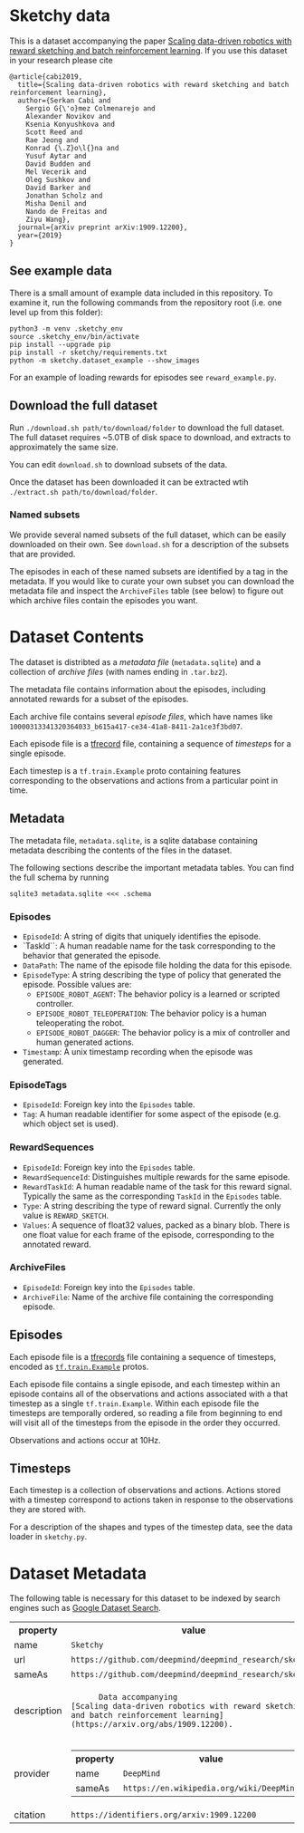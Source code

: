# Sketchy data

This is a dataset accompanying the paper
[Scaling data-driven robotics with reward sketching and batch reinforcement learning](https://arxiv.org/abs/1909.12200).
If you use this dataset in your research please cite

```
@article{cabi2019,
  title={Scaling data-driven robotics with reward sketching and batch reinforcement learning},
  author={Serkan Cabi and
    Sergio G{\'o}mez Colmenarejo and
    Alexander Novikov and
    Ksenia Konyushkova and
    Scott Reed and
    Rae Jeong and
    Konrad {\.Z}o\l{}na and
    Yusuf Aytar and
    David Budden and
    Mel Vecerik and
    Oleg Sushkov and
    David Barker and
    Jonathan Scholz and
    Misha Denil and
    Nando de Freitas and
    Ziyu Wang},
  journal={arXiv preprint arXiv:1909.12200},
  year={2019}
}
```

## See example data

There is a small amount of example data included in this repository.  To examine
it, run the following commands from the repository root (i.e. one level up from
this folder):

```
python3 -m venv .sketchy_env
source .sketchy_env/bin/activate
pip install --upgrade pip
pip install -r sketchy/requirements.txt
python -m sketchy.dataset_example --show_images
```

For an example of loading rewards for episodes see `reward_example.py`.

## Download the full dataset

Run `./download.sh path/to/download/folder` to download the full dataset.  The
full dataset requires ~5.0TB of disk space to download, and extracts to approximately the same size.

You can edit `download.sh` to download subsets of the data.

Once the dataset has been downloaded it can be extracted wtih
`./extract.sh path/to/download/folder`.

### Named subsets

We provide several named subsets of the full dataset, which can be easily
downloaded on their own.  See `download.sh` for a description of the subsets
that are provided.

The episodes in each of these named subsets are identified by a tag in the
metadata.
If you would like to curate your own subset you can download the metadata
file and inspect the `ArchiveFiles` table (see below) to figure out which
archive files contain the episodes you want.

# Dataset Contents

The dataset is distribted as a *metadata file* (`metadata.sqlite`) and a
collection of *archive files* (with names ending in `.tar.bz2`).

The metadata file contains information about the episodes, including annotated
rewards for a subset of the episodes.

Each archive file contains several *episode files*, which have names like
`10000313341320364033_b615a417-ce34-41a8-8411-2a1ce3f3bd07`.

Each episode file is a
[tfrecord](https://www.tensorflow.org/tutorials/load_data/tfrecord) file,
containing a sequence of *timesteps* for a single episode.

Each timestep is a `tf.train.Example` proto containing features corresponding to
the observations and actions from a particular point in time.

## Metadata

The metadata file, `metadata.sqlite`, is a sqlite database containing metadata
describing the contents of the files in the dataset.

The following sections describe the important metadata tables.  You can find the
full schema by running

```
sqlite3 metadata.sqlite <<< .schema
```

### Episodes

- `EpisodeId`: A string of digits that uniquely identifies the episode.
- `TaskId``: A human readable name for the task corresponding to the behavior
  that generated the episode.
- `DataPath`: The name of the episode file holding the data for this episode.
- `EpisodeType`: A string describing the type of policy that generated the
  episode.  Possible values are:
  - `EPISODE_ROBOT_AGENT`: The behavior policy is a learned or scripted
    controller.
  - `EPISODE_ROBOT_TELEOPERATION`: The behavior policy is a human teleoperating
    the robot.
  - `EPISODE_ROBOT_DAGGER`: The behavior policy is a mix of controller and human
    generated actions.
- `Timestamp`: A unix timestamp recording when the episode was generated.

### EpisodeTags

- `EpisodeId`: Foreign key into the `Episodes` table.
- `Tag`: A human readable identifier for some aspect of the episode (e.g. which
  object set is used).

### RewardSequences

- `EpisodeId`: Foreign key into the `Episodes` table.
- `RewardSequenceId`: Distinguishes multiple rewards for the same episode.
- `RewardTaskId`: A human readable name of the task for this reward signal.
  Typically the same as the corresponding `TaskId` in the `Episodes` table.
- `Type`: A string describing the type of reward signal.  Currently the only
  value is `REWARD_SKETCH`.
- `Values`: A sequence of float32 values, packed as a binary blob.  There is one
  float value for each frame of the episode, corresponding to the annotated
  reward.

### ArchiveFiles

- `EpisodeId`: Foreign key into the `Episodes` table.
- `ArchiveFile`: Name of the archive file containing the corresponding episode.

## Episodes

Each episode file is a
[tfrecords](https://www.tensorflow.org/tutorials/load_data/tfrecord) file
containing a sequence of timesteps, encoded as
[`tf.train.Example`](https://github.com/tensorflow/tensorflow/blob/master/tensorflow/core/example/example.proto)
protos.

Each episode file contains a single episode, and each timestep within an episode
contains all of the observations and actions associated with a that timestep as
a single `tf.train.Example`. Within each episode file the timesteps are
temporally ordered, so reading a file from beginning to end will visit all of
the timesteps from the episode in the order they occurred.

Observations and actions occur at 10Hz.

## Timesteps

Each timestep is a collection of observations and actions. Actions stored with a
timestep correspond to actions taken in response to the observations they are
stored with.

For a description of the shapes and types of the timestep data, see the data
loader in `sketchy.py`.

# Dataset Metadata

The following table is necessary for this dataset to be indexed by search
engines such as <a href="https://g.co/datasetsearch">Google Dataset Search</a>.
<div itemscope itemtype="http://schema.org/Dataset">
<table>
  <tr>
    <th>property</th>
    <th>value</th>
  </tr>
  <tr>
    <td>name</td>
    <td><code itemprop="name">Sketchy</code></td>
  </tr>
  <tr>
    <td>url</td>
    <td><code itemprop="url">https://github.com/deepmind/deepmind_research/sketchy</code></td>
  </tr>
  <tr>
    <td>sameAs</td>
    <td><code itemprop="sameAs">https://github.com/deepmind/deepmind_research/sketchy</code></td>
  </tr>
  <tr>
    <td>description</td>
    <td><code itemprop="description">
      Data accompanying
[Scaling data-driven robotics with reward sketching and batch reinforcement learning](https://arxiv.org/abs/1909.12200).
      </code></td>
  </tr>
  <tr>
    <td>provider</td>
    <td>
      <div itemscope itemtype="http://schema.org/Organization" itemprop="provider">
        <table>
          <tr>
            <th>property</th>
            <th>value</th>
          </tr>
          <tr>
            <td>name</td>
            <td><code itemprop="name">DeepMind</code></td>
          </tr>
          <tr>
            <td>sameAs</td>
            <td><code itemprop="sameAs">https://en.wikipedia.org/wiki/DeepMind</code></td>
          </tr>
        </table>
      </div>
    </td>
  </tr>
  <tr>
    <td>citation</td>
    <td><code itemprop="citation">https://identifiers.org/arxiv:1909.12200</code></td>
  </tr>
</table>
</div>
